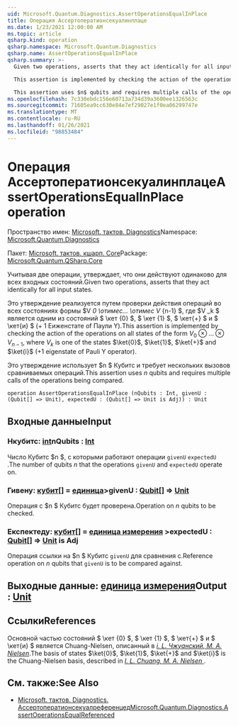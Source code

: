 ```yaml
---
uid: Microsoft.Quantum.Diagnostics.AssertOperationsEqualInPlace
title: Операция Ассертоператионсекуалинплаце
ms.date: 1/23/2021 12:00:00 AM
ms.topic: article
qsharp.kind: operation
qsharp.namespace: Microsoft.Quantum.Diagnostics
qsharp.name: AssertOperationsEqualInPlace
qsharp.summary: >-
  Given two operations, asserts that they act identically for all input states.

  This assertion is implemented by checking the action of the operations on all states of the form $V_0 \otimes ... \otimes V_{n-1}$, where $V_k$ is one of the states $\ket{0}$, $\ket{1}$, $\ket{+}$ and $\ket{i}$ (+1 eigenstate of Pauli Y operator).

  This assertion uses $n$ qubits and requires multiple calls of the operations being compared.
ms.openlocfilehash: 7c330ebdc156e60713a734d39a3600ee1326563c
ms.sourcegitcommit: 71605ea9cc630e84e7ef29027e1f0ea06299747e
ms.translationtype: MT
ms.contentlocale: ru-RU
ms.lasthandoff: 01/26/2021
ms.locfileid: "98853484"
---
```

# <a name="assertoperationsequalinplace-operation"></a><span data-ttu-id="3e703-102">Операция Ассертоператионсекуалинплаце</span><span class="sxs-lookup"><span data-stu-id="3e703-102">AssertOperationsEqualInPlace operation</span></span>

<span data-ttu-id="3e703-103">Пространство имен: [Microsoft. тактов. Diagnostics](xref:Microsoft.Quantum.Diagnostics)</span><span class="sxs-lookup"><span data-stu-id="3e703-103">Namespace: [Microsoft.Quantum.Diagnostics](xref:Microsoft.Quantum.Diagnostics)</span></span>

<span data-ttu-id="3e703-104">Пакет: [Microsoft. тактов. кшарп. Core](https://nuget.org/packages/Microsoft.Quantum.QSharp.Core)</span><span class="sxs-lookup"><span data-stu-id="3e703-104">Package: [Microsoft.Quantum.QSharp.Core](https://nuget.org/packages/Microsoft.Quantum.QSharp.Core)</span></span>


<span data-ttu-id="3e703-105">Учитывая две операции, утверждает, что они действуют одинаково для всех входных состояний.</span><span class="sxs-lookup"><span data-stu-id="3e703-105">Given two operations, asserts that they act identically for all input states.</span></span>

<span data-ttu-id="3e703-106">Это утверждение реализуется путем проверки действия операций во всех состояниях формы $V _0 \отимес... \отимес V_ {n-1} $, где $V _k $ является одним из состояний $ \кет {0} $, $ \кет {1} $, $ \кет{+} $ и $ \кет{и} $ (+ 1 Еиженстате of Паули Y).</span><span class="sxs-lookup"><span data-stu-id="3e703-106">This assertion is implemented by checking the action of the operations on all states of the form $V_0 \otimes ... \otimes V_{n-1}$, where $V_k$ is one of the states $\ket{0}$, $\ket{1}$, $\ket{+}$ and $\ket{i}$ (+1 eigenstate of Pauli Y operator).</span></span>

<span data-ttu-id="3e703-107">Это утверждение использует $n $ Кубитс и требует нескольких вызовов сравниваемых операций.</span><span class="sxs-lookup"><span data-stu-id="3e703-107">This assertion uses $n$ qubits and requires multiple calls of the operations being compared.</span></span>

```qsharp
operation AssertOperationsEqualInPlace (nQubits : Int, givenU : (Qubit[] => Unit), expectedU : (Qubit[] => Unit is Adj)) : Unit
```


## <a name="input"></a><span data-ttu-id="3e703-108">Входные данные</span><span class="sxs-lookup"><span data-stu-id="3e703-108">Input</span></span>

### <a name="nqubits--int"></a><span data-ttu-id="3e703-109">Нкубитс: [int](xref:microsoft.quantum.lang-ref.int)</span><span class="sxs-lookup"><span data-stu-id="3e703-109">nQubits : [Int](xref:microsoft.quantum.lang-ref.int)</span></span>

<span data-ttu-id="3e703-110">Число Кубитс $n $, с которыми работают операции `givenU` `expectedU` .</span><span class="sxs-lookup"><span data-stu-id="3e703-110">The number of qubits $n$ that the operations `givenU` and `expectedU` operate on.</span></span>


### <a name="givenu--qubit--unit"></a><span data-ttu-id="3e703-111">Гивену: [кубит](xref:microsoft.quantum.lang-ref.qubit)[] = [единица](xref:microsoft.quantum.lang-ref.unit)></span><span class="sxs-lookup"><span data-stu-id="3e703-111">givenU : [Qubit](xref:microsoft.quantum.lang-ref.qubit)[] => [Unit](xref:microsoft.quantum.lang-ref.unit)</span></span> 

<span data-ttu-id="3e703-112">Операция с $n $ Кубитс будет проверена.</span><span class="sxs-lookup"><span data-stu-id="3e703-112">Operation on $n$ qubits to be checked.</span></span>


### <a name="expectedu--qubit--unit--is-adj"></a><span data-ttu-id="3e703-113">Експектеду: [кубит](xref:microsoft.quantum.lang-ref.qubit)[] = [единица измерения](xref:microsoft.quantum.lang-ref.unit) ></span><span class="sxs-lookup"><span data-stu-id="3e703-113">expectedU : [Qubit](xref:microsoft.quantum.lang-ref.qubit)[] => [Unit](xref:microsoft.quantum.lang-ref.unit)  is Adj</span></span>

<span data-ttu-id="3e703-114">Операция ссылки на $n $ Кубитс `givenU` для сравнения с.</span><span class="sxs-lookup"><span data-stu-id="3e703-114">Reference operation on $n$ qubits that `givenU` is to be compared against.</span></span>



## <a name="output--unit"></a><span data-ttu-id="3e703-115">Выходные данные: [единица измерения](xref:microsoft.quantum.lang-ref.unit)</span><span class="sxs-lookup"><span data-stu-id="3e703-115">Output : [Unit](xref:microsoft.quantum.lang-ref.unit)</span></span>



## <a name="references"></a><span data-ttu-id="3e703-116">Ссылки</span><span class="sxs-lookup"><span data-stu-id="3e703-116">References</span></span>

<span data-ttu-id="3e703-117">Основной частью состояний $ \кет {0} $, $ \кет {1} $, $ \кет{+} $ и $ \кет{и} $ является Chuang-Nielsen, описанный в [ *i. L. Чжуанский, M. A. Nielsen*](https://arxiv.org/abs/quant-ph/9610001).</span><span class="sxs-lookup"><span data-stu-id="3e703-117">The basis of states $\ket{0}$, $\ket{1}$, $\ket{+}$ and $\ket{i}$ is the Chuang-Nielsen basis, described in [ *I. L. Chuang, M. A. Nielsen* ](https://arxiv.org/abs/quant-ph/9610001).</span></span>

## <a name="see-also"></a><span data-ttu-id="3e703-118">См. также:</span><span class="sxs-lookup"><span data-stu-id="3e703-118">See Also</span></span>

- [<span data-ttu-id="3e703-119">Microsoft. тактов. Diagnostics. Ассертоператионсекуалреференцед</span><span class="sxs-lookup"><span data-stu-id="3e703-119">Microsoft.Quantum.Diagnostics.AssertOperationsEqualReferenced</span></span>](xref:Microsoft.Quantum.Diagnostics.AssertOperationsEqualReferenced)